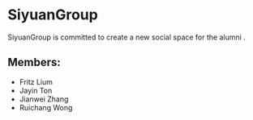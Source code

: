 SiyuanGroup
===========

SiyuanGroup is committed to create a new social space for the alumni .

Members:
---
* Fritz Lium 
* Jayin Ton
* Jianwei Zhang
* Ruichang Wong
